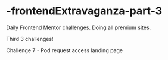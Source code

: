 # -frontendExtravaganza-part-3

Daily Frontend Mentor challenges. Doing all premium sites.

Third 3 challenges!

Challenge 7 - Pod request access landing page


